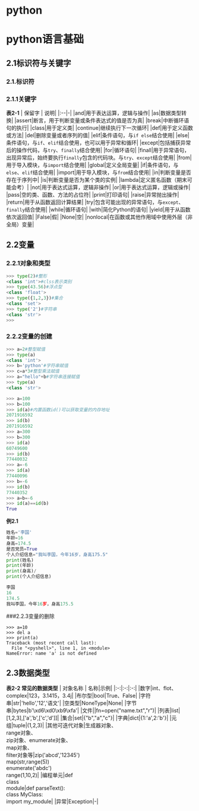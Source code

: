 # python
# python语言基础
## 2.1标识符与关键字
### 2.1.标识符
### 2.1.1关键字

**表2-1**
| 保留字 | 说明|
|:--|-|
|and|用于表达运算，逻辑与操作|
|as|数据类型转换|
|assert|断言，用于判断变量或条件表达式的值是否为真|
|break|中断循环语句的执行|
|class|用于定义类|
|continue|继续执行下一次循环|
|def|用于定义函数或方法|
|del|删除变量或者序列的值|
|elif|条件语句，与`if else`结合使用|
|else|条件语句，与`if`、`elif`结合使用，也可以用于异常和循环|
|except|包括捕获异常后的操作代码，与`try`、`finally`结合使用|
|for|循环语句|
|finall|用于异常语句，出现异常后，始终要执行`finally`包含的代码块。与`try`、`except`结合使用|
|from|用于导入模块，与`import`结合使用|
|global|定义全局变量|
|if|条件语句，与`else`、`elif`结合使用|
|import|用于导入模块，与`from`结合使用|
|in|判断变量是否存在于序列中|
|is|判断变量是否为某个类的实例|
|lambda|定义匿名函数（期末可能会考）|
|not|用于表达式运算，逻辑非操作|
|or|用于表达式运算，逻辑或操作|
|pass|空的类、函数、方法的占位符|
|print|打印语句|
|raise|异常抛出操作|
|return|用于从函数返回计算结果|
|try|包含可能出现的异常语句，与`except`、`finally`结合使用|
|while|循环语句|
|with|简化Python的语句|
|yield|用于从函数依次返回值|
|False|假|
|None|空|
|nonlocal|在函数或其他作用域中使用外层（非全局）变量|

## 2.2变量

### 2.2.1对象和类型
```python
>>> type(2)#整形
<class 'int'>#clss表示类别
>>> type(43.56)#浮点型
<class 'float'>
>>> type({1,2,3})#集合
<class 'set'>
>>> type('2')#字符串
<class 'str'>
>>> 
```
### 2.2.2变量的创建

```python
>>> a=2#整型赋值
>>> type(a)
<class 'int'>
>>> b='python'#字符串赋值
>>> c=a*3#整型乘法赋值
>>> a="hello"+b#字符串连接赋值
>>> type(a)
<class 'str'>
```
```python
>>> a=100
>>> b=100
>>> id(a)#内置函数id()可以获取变量的内存地址
2071916592
>>> id(b)
2071916592
>>> a=300
>>> b=300
>>> id(a)
60749600
>>> id(b)
77440032
>>> a=-6
>>> id(a)
77440096
>>> b=-6
>>> id(b)
77440352
>>> a=b=-6
>>> id(a)==id(b)
True
```
**例2.1**
```python
姓名='李国'
年龄=16
身高=174.5
是否党员=True
个人介绍信息="我叫李国，今年16岁，身高175.5"
print(姓名)
print(年龄)
print(身高)/
print(个人介绍信息)
```
```python
李国
16
174.5
我叫李国，今年16岁，身高175.5
```
###2.2.3变量的删除
```
>>> a=10
>>> del a
>>> print(a)
Traceback (most recent call last):
  File "<pyshell>", line 1, in <module>
NameError: name 'a' is not defined
```
## 2.3数据类型
**表2-2 常见的数据类型**
| 对象名称 | 名称|示例|
|:-:|:-:|:-:|
|数字|int、flot、complex|123，3.1415，3.4j|
|布尔型|bool|True、False|
|字符串|str|'hello','12','语文'|
|空类型|NoneType|None|
|字节串|bytes|b'\xd6\xd0\xb9\xfa'|
|文件||fn=open("name.txt","r")|
|列表|list|[1,2,3],['a','b',['c','d']]|
|集合|set|{"b","a","c"}|
|字典|dict|{1:'a',2:'b'}|
|元组|tuple|(1,2,3)|
|其他可迭代对象|生成器对象、<br>range对象、<br>zip对象、enumerate对象、<br>map对象、<br>filter对象等|zip('abcd','12345')<br> map(str,range(5)) <br>enumerate('abdc') <br>range(1,10,2)|
|编程单元|def <br>class <br>module|def parseText(): <br>class MyClass:<br>import my_module|
|异常|Exception|-|
